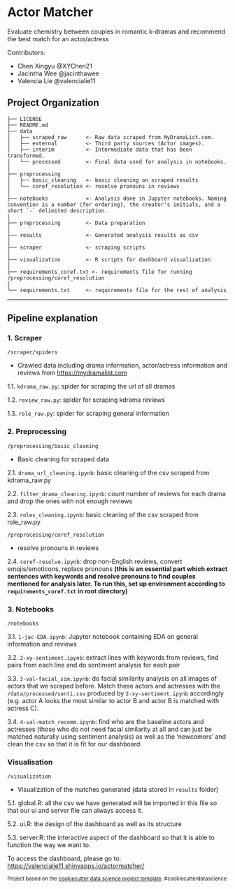 Actor Matcher
==============================

Evaluate chemistry between couples in romantic k-dramas and recommend the best match for an actor/actress

Contributors: 
- Chen Xingyu @XYChen21
- Jacintha Wee @jacinthawee
- Valencia Lie @valencialie11  

Project Organization
------------

    ├── LICENSE
    ├── README.md          
    ├── data
    │   ├── scraped_raw      <- Raw data scraped from MyDramaList.com.
    │   ├── external         <- Third party sources (Actor images).
    │   ├── interim          <- Intermediate data that has been transformed.
    │   └── processed        <- Final data used for analysis in notebooks.
    │
    ├── preprocessing   
    │   ├── basic_cleaning   <- basic cleaning on scraped results
    │   └── coref_resolution <- resolve pronouns in reviews
    │   
    ├── notebooks            <- Analysis done in Jupyter notebooks. Naming convention is a number (for ordering), the creator's initials, and a short `-` delimited description.
    │
    ├── preprocessing        <- Data preparation
    │
    ├── results              <- Generated analysis results as csv
    │
    ├── scraper              <- scraping scripts
    │
    ├── visualization        <- R scripts for dashboard visualization
    │
    ├── requirements_coref.txt <- requirements file for running /preprocessing/coref_resolution
    │
    └── requirements.txt     <- requirements file for the rest of analysis 


--------

## Pipeline explanation
### 1. Scraper
`/scraper/spiders`
- Crawled data including drama information, actor/actress information and reviews from https://mydramalist.com


1.1. `kdrama_raw.py`: spider for scraping the url of all dramas

1.2. `review_raw.py`: spider for scraping kdrama reviews

1.3. `role_raw.py`: spider for scraping general information

### 2. Preprocessing
`/preprocessing/basic_cleaning`  
- Basic cleaning for scraped data  

2.1. `drama_url_cleaning.ipynb`: basic cleaning of the csv scraped from kdrama_raw.py  

2.2. `filter_drama_cleaning.ipynb`: count number of reviews for each drama and drop the ones with not enough reviews  

2.3. `roles_cleaning.ipynb`: basic cleaning of the csv scraped from role_raw.py  

`/preprocessing/coref_resolution`  
- resolve pronouns in reviews  

2.4. `coref-resolve.ipynb`: drop non-English reviews, convert emojis/emoticons, replace pronouns __(this is an essential part which extract sentences with keywords and resolve pronouns to find couples mentioned for analysis later. To run this, set up environment according to `requirements_coref.txt` in root directory)__

### 3. Notebooks
`/notebooks`  

3.1. `1-jac-EDA.ipynb`: Jupyter notebook containing EDA on general information and reviews  

3.2. `2-xy-sentiment.ipynb`: extract lines with keywords from reviews, find pairs from each line and do sentiment analysis for each pair  

3.3. `3-val-facial_sim.ipynb`: do facial similarity analysis on all images of actors that we scraped before. Match these actors and actresses with the `/data/processed/senti.csv` produced by `2-xy-sentiment.ipynb` accordingly (e.g. actor A looks the most similar to actor B and actor B is matched with actress C). 

3.4. `4-val-match_recomm.ipynb`: find who are the baseline actors and actresses (those who do not need facial similarity at all and can just be matched naturally using sentiment analysis) as well as the ‘newcomers’ and clean the csv so that it is fit for our dashboard.

### Visualisation 
`/visualization`  

- Visualization of the matches generated (data stored in `results` folder)

5.1. global.R: all the csv we have generated will be imported in this file so that our ui and server file can always access it.

5.2. ui.R: the design of the dashboard as well as its structure

5.3. server.R: the interactive aspect of the dashboard so that it is able to function the way we want to.

To access the dashboard, please go to: https://valencialie11.shinyapps.io/actormatcher/


<p><small>Project based on the <a target="_blank" href="https://drivendata.github.io/cookiecutter-data-science/">cookiecutter data science project template</a>. #cookiecutterdatascience</small></p>

